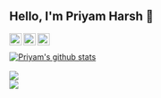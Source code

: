## Hello, I'm Priyam Harsh 👋
<a href="https://twitter.com/PriyamHarsh14">
  <img align="left" alt="Priyam's Twitter" width="22px" src="https://cdn.jsdelivr.net/npm/simple-icons@v3/icons/twitter.svg" />
</a>
<a href="https://linkedin.com/in/priyamharsh14">
  <img align="left" alt="Priyam's Linkdein" width="22px" src="https://cdn.jsdelivr.net/npm/simple-icons@v3/icons/linkedin.svg" />
</a>
<a href="https://github.com/priyamharsh14">
  <img align="left" alt="Priyam's Github" width="22px" src="https://cdn.jsdelivr.net/npm/simple-icons@v3/icons/github.svg" />
</a>
<br><br>
<a href="https://github.com/priyamharsh14">
 <img align="center" src="https://github-readme-stats.vercel.app/api?username=priyamharsh14&show_icons=true&theme=dark&line_height=25" alt="Priyam's github stats"/>
</a>
<br><br>
<a href="https://github.com/priyamharsh14/SniffnDetect">
 <img align="center" src="https://github-readme-stats.vercel.app/api/pin/?username=priyamharsh14&repo=SniffnDetect&theme=dark" />
</a>
<br>
<a href="https://github.com/priyamharsh14/Prawler">
 <img align="center" src="https://github-readme-stats.vercel.app/api/pin/?username=priyamharsh14&repo=Prawler&theme=dark" />
</a>
